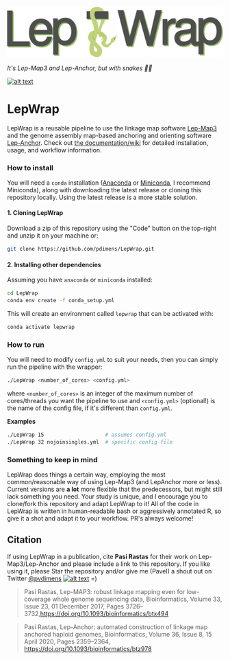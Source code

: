 ![logo](.misc/logo.png)

_It's Lep-Map3 and Lep-Anchor, but with snakes 🐍🐍_

[![alt text](https://img.shields.io/badge/docs-wiki-75ae6c?style=for-the-badge&logo=Read%20The%20Docs)](https://github.com/pdimens/LepWrap/wiki) 

# LepWrap

LepWrap is a reusable pipeline to use the linkage map software [Lep-Map3](https://sourceforge.net/projects/lep-map3/) and the genome assembly map-based anchoring and orienting software [Lep-Anchor](https://sourceforge.net/p/lep-anchor/wiki/Home/). Check out [the documentation/wiki](https://github.com/pdimens/LepWrap/wiki) for detailed installation, usage, and workflow information.

### How to install
You will need a `conda` installation ([Anaconda](https://docs.anaconda.com/anaconda/install/) or [Miniconda](https://docs.conda.io/en/latest/miniconda.html), I recommend Miniconda), along with downloading the latest release or cloning this repository locally. Using the latest release is a more stable solution.

#### 1. Cloning LepWrap
Download a zip of this repository using the "Code" button on the top-right and unzip it on your machine or:
```bash
git clone https://github.com/pdimens/LepWrap.git
```

#### 2. Installing other dependencies
Assuming you have `anaconda` or `miniconda` installed:
```bash
cd LepWrap
conda env create -f conda_setup.yml
```
This will create an environment called `lepwrap` that can be activated with:
```bash
conda activate lepwrap
```

### How to run
You will need to modify `config.yml` to suit your needs, then you can simply run the pipeline with the wrapper:
```bash
./LepWrap <number_of_cores> <config.yml>
```
where `<number_of_cores>` is an integer of the maximum number of cores/threads you want the pipeline to use and `<config.yml>` (optional!) is the name of the config file, if it's different than `config.yml`. 

**Examples**
```bash
./LepWrap 15                    # assumes config.yml
./LepWrap 32 nojoinsingles.yml  # specific config file
```
### Something to keep in mind
LepWrap does things a certain way, employing the most common/reasonable way of using Lep-Map3 (and LepAnchor more or less). Current versions are **a lot** more flexible that the predecessors, but might still lack something you need. Your study is unique, and I encourage you to clone/fork this repository and adapt LepWrap to it! All of the code in LepWrap is written in human-readable bash or aggressively annotated R, so give it a shot and adapt it to your workflow. PR's always welcome!


## Citation
If using LepWrap in a publication, cite **Pasi Rastas** for their work on Lep-Map3/Lep-Anchor and please include a link to this repository. If you like using it, please Star the repository and/or give me (Pavel) a shout out on Twitter [@pvdimens](https://twitter.com/PVDimens) [![alt text](http://i.imgur.com/wWzX9uB.png)](https://twitter.com/PVDimens)  =)

> Pasi Rastas, Lep-MAP3: robust linkage mapping even for low-coverage whole genome sequencing data, Bioinformatics, Volume 33, Issue 23, 01 December 2017, Pages 3726–3732,https://doi.org/10.1093/bioinformatics/btx494

> Pasi Rastas, Lep-Anchor: automated construction of linkage map anchored haploid genomes, Bioinformatics, Volume 36, Issue 8, 15 April 2020, Pages 2359–2364, https://doi.org/10.1093/bioinformatics/btz978
